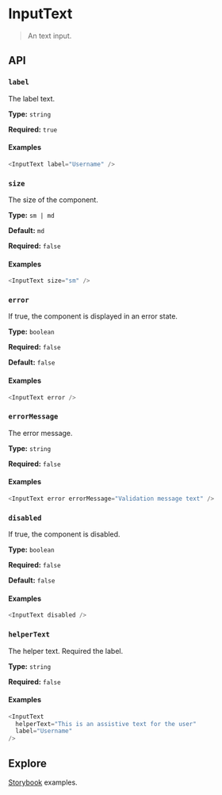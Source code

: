 # InputText

> An text input.

## API

### `label`

The label text.

**Type:** `string`

**Required:** `true`

#### Examples

```js
<InputText label="Username" />
```

### `size`

The size of the component.

**Type:** `sm | md`

**Default:** `md`

**Required:** `false`

#### Examples

```js
<InputText size="sm" />
```

### `error`

If true, the component is displayed in an error state.

**Type:** `boolean`

**Required:** `false`

**Default:** `false`

#### Examples

```js
<InputText error />
```

### `errorMessage`

The error message.

**Type:** `string`

**Required:** `false`

#### Examples

```js
<InputText error errorMessage="Validation message text" />
```

### `disabled`

If true, the component is disabled.

**Type:** `boolean`

**Required:** `false`

**Default:** `false`

#### Examples

```js
<InputText disabled />
```

### `helperText`

The helper text. Required the label.

**Type:** `string`

**Required:** `false`

#### Examples

```js
<InputText
  helperText="This is an assistive text for the user"
  label="Username"
/>
```

## Explore

[Storybook](https://master--6039faf22bc1890023504a43.chromatic.com/?path=/story/inputtext--input-text) examples.
